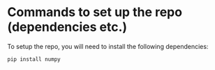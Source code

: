 # Commands to set up the repo (dependencies etc.)
To setup the repo, you will need to install the following dependencies:
```
pip install numpy
```